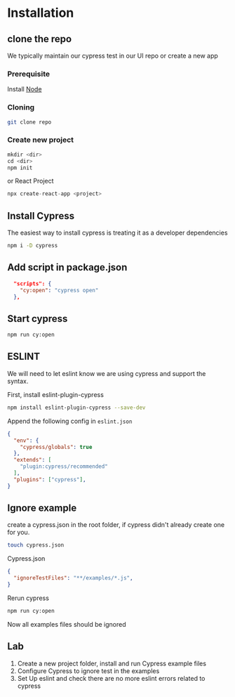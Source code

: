 # Installation

##

## clone the repo

We typically maintain our cypress test in our UI repo or create a new app

### Prerequisite

Install [Node](https://nodejs.org/en/)

### Cloning

```sh
git clone repo
```

### Create new project

```javascript
mkdir <dir>
cd <dir>
npm init
```

or React Project

```javascript
npx create-react-app <project>
```

## Install Cypress

The easiest way to install cypress is treating it as a developer dependencies

```sh
npm i -D cypress
```

## Add script in package.json

```json
  "scripts": {
    "cy:open": "cypress open"
  },
```

## Start cypress

```sh
npm run cy:open
```

## ESLINT

We will need to let eslint know we are using cypress and support the syntax.

First, install eslint-plugin-cypress

```sh
npm install eslint-plugin-cypress --save-dev
```

Append the following config in `eslint.json`

```JSON
{
  "env": {
    "cypress/globals": true
  },
  "extends": [
    "plugin:cypress/recommended"
  ],
  "plugins": ["cypress"],
}
```

## Ignore example

create a cypress.json in the root folder, if cypress didn't already create one for you.

```bash
touch cypress.json
```

Cypress.json

```JSON
{
  "ignoreTestFiles": "**/examples/*.js",
}
```

Rerun cypress

```sh
npm run cy:open
```

Now all examples files should be ignored

## Lab

1. Create a new project folder, install and run Cypress example files
2. Configure Cypress to ignore test in the examples
3. Set Up eslint and check there are no more eslint errors related to cypress
